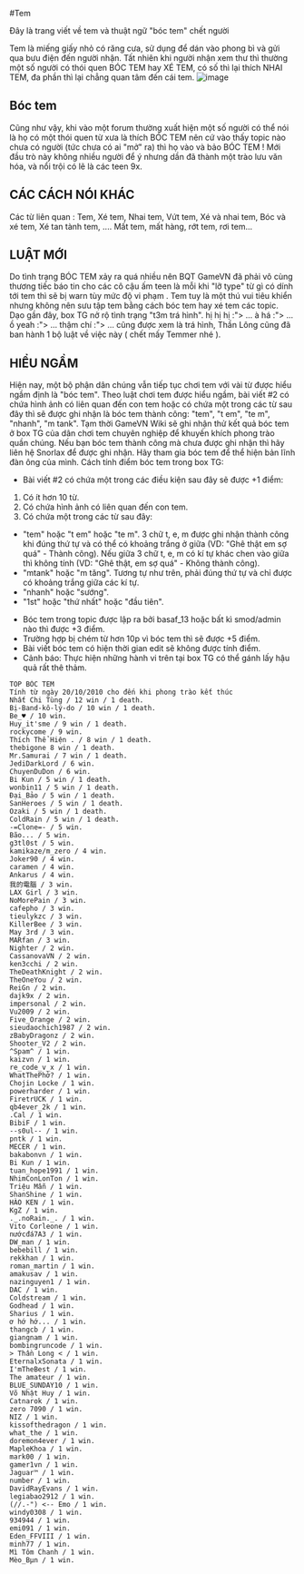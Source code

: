 #Tem

Đây là trang viết về tem và thuật ngữ "bóc tem" chết người

Tem là miếng giấy nhỏ có răng cưa, sử dụng để dán vào phong bì và gửi qua bưu điện đến người nhận. Tất nhiên khi người nhận xem thư thì thường một số người có thói quen BÓC TEM hay XÉ TEM, có số thì lại thích NHAI TEM, đa phần thì lại chẳng quan tâm đến cái tem.
![image](http://gamevn.com/attachments/upload_2020-5-19_22-59-21.png)

## Bóc tem​

Cũng như vậy, khi vào một forum thường xuất hiện một số người có thể nói là họ có một thói quen từ xưa là thích BÓC TEM nên cứ vào thấy topic nào chưa có người (tức chưa có ai "mở" ra) thì họ vào và bảo BÓC TEM ! Mới đầu trò này không nhiều người để ý nhưng dần đã thành một trào lưu văn hóa, và nổi trội có lẽ là các teen 9x.

## CÁC CÁCH NÓI KHÁC

Các từ liên quan : Tem, Xé tem, Nhai tem, Vứt tem, Xé và nhai tem, Bóc và xé tem, Xé tan tành tem, ....
Mất tem, mất hàng, rớt tem, rơi tem...

## LUẬT MỚI

Do tình trạng BÓC TEM xảy ra quá nhiều nên BQT GameVN đã phải vô cùng thương tiếc báo tin cho các cô cậu ấm teen là mỗi khi "lỡ type" từ gì có dính tới tem thì sẽ bị warn tùy mức độ vi phạm .
Tem tuy là một thú vui tiêu khiển nhưng không nên sưu tập tem bằng cách bóc tem hay xé tem các topic.
Dạo gần đây, box TG nở rộ tình trạng "t3m trá hình".
hị hị hị :"> ...
à há :"> ...
ồ yeah :"> ...
thậm chí
:"> ...
cũng được xem là trá hình, Thần Lông cũng đã ban hành 1 bộ luật về việc này ( chết mấy Temmer nhé ).

## HIỂU NGẦM

Hiện nay, một bộ phận dân chúng vẫn tiếp tục chơi tem với vài từ được hiểu ngầm định là "bóc tem". Theo luật chơi tem được hiểu ngầm, bài viết #2 có chứa hình ảnh có liên quan đến con tem hoặc có chứa một trong các từ sau đây thì sẽ được ghi nhận là bóc tem thành công: "tem", "t em", "te m", "nhanh", "m tank".
Tạm thời GameVN Wiki sẽ ghi nhận thử kết quả bóc tem ở box TG của dân chơi tem chuyên nghiệp để khuyến khích phong trào quần chúng. Nếu bạn bóc tem thành công mà chưa được ghi nhận thì hãy liên hệ Snorlax để được ghi nhận. Hãy tham gia bóc tem để thể hiện bản lĩnh đàn ông của mình.
Cách tính điểm bóc tem trong box TG:
- Bài viết #2 có chứa một trong các điều kiện sau đây sẽ được +1 điểm:
1. Có ít hơn 10 từ.
2. Có chứa hình ảnh có liên quan đến con tem.
3. Có chứa một trong các từ sau đây:
+ "tem" hoặc "t em" hoặc "te m". 3 chữ t, e, m được ghi nhận thành công khi đúng thứ tự và có thể có khoảng trắng ở giữa (VD: "Ghê thật em sợ quá" - Thành công). Nếu giữa 3 chữ t, e, m có kí tự khác chen vào giữa thì không tính (VD: "Ghê thật, em sợ quá" - Không thành công).
+ "mtank" hoặc "m tăng". Tương tự như trên, phải đúng thứ tự và chỉ được có khoảng trắng giữa các kí tự.
+ "nhanh" hoặc "sướng".
+ "1st" hoặc "thứ nhất" hoặc "đầu tiên".
- Bóc tem trong topic được lập ra bởi basaf_13 hoặc bất kì smod/admin nào thì được +3 điểm.
- Trường hợp bị chém từ hơn 10p vì bóc tem thì sẽ được +5 điểm.
- Bài viết bóc tem có hiện thời gian edit sẽ không được tính điểm.
- Cảnh báo: Thực hiện những hành vi trên tại box TG có thể gánh lấy hậu quả rất thê thảm.

```
TOP BÓC TEM
Tính từ ngày 20/10/2010 cho đến khi phong trào kết thúc
Nhất Chi Tùng / 12 win / 1 death.
Bị-Band-kô-lý-do / 10 win / 1 death.
Be_♥ / 10 win.
Huy_it'sme / 9 win / 1 death.
rockycome / 9 win.
Thích Thể Hiện . / 8 win / 1 death.
thebigone 8 win / 1 death.
Mr.Samurai / 7 win / 1 death.
JediDarkLord / 6 win.
ChuyenDuDon / 6 win.
Bi Kun / 5 win / 1 death.
wonbin11 / 5 win / 1 death.
Đại_Bảo / 5 win / 1 death.
SanHeroes / 5 win / 1 death.
Ozaki / 5 win / 1 death.
ColdRain / 5 win / 1 death.
-=Clone=- / 5 win.
Bão... / 5 win.
g3tl0st / 5 win.
kamikaze/m_zero / 4 win.
Joker90 / 4 win.
caramen / 4 win.
Ankarus / 4 win.
我的電腦 / 3 win.
LAX Girl / 3 win.
NoMorePain / 3 win.
cafepho / 3 win.
tieulykzc / 3 win.
KillerBee / 3 win.
May 3rd / 3 win.
MARfan / 3 win.
Nighter / 2 win.
CassanovaVN / 2 win.
ken3cchi / 2 win.
TheDeathKnight / 2 win.
TheOneYou / 2 win.
ReiGn / 2 win.
dajk9x / 2 win.
impersonal / 2 win.
Vu2009 / 2 win.
Five_Orange / 2 win.
sieudaochich1987 / 2 win.
zBabyDragonz / 2 win.
Shooter_V2 / 2 win.
^Spam^ / 1 win.
kaizvn / 1 win.
re_code_v_x / 1 win.
WhatThePhở? / 1 win.
Chojin Locke / 1 win.
powerharder / 1 win.
FiretrUCK / 1 win.
qb4ever_2k / 1 win.
.Cal / 1 win.
BibiF / 1 win.
--s0ul-- / 1 win.
pntk / 1 win.
MECER / 1 win.
bakabonvn / 1 win.
Bi Kun / 1 win.
tuan_hope1991 / 1 win.
NhimConLonTon / 1 win.
Triệu Mẫn / 1 win.
ShanShine / 1 win.
HÀO KEN / 1 win.
KgZ / 1 win.
._.noRain._. / 1 win.
Vito Corleone / 1 win.
nướcđá7A3 / 1 win.
DW_man / 1 win.
bebebill / 1 win.
rekkhan / 1 win.
roman_martin / 1 win.
amakusav / 1 win.
nazinguyen1 / 1 win.
DAC / 1 win.
Coldstream / 1 win.
Godhead / 1 win.
Sharius / 1 win.
ơ hớ hớ... / 1 win.
thangcb / 1 win.
giangnam / 1 win.
bombingruncode / 1 win.
> Thần Long < / 1 win.
EternalxSonata / 1 win.
I'mTheBest / 1 win.
The amateur / 1 win.
BLUE_SUNDAY10 / 1 win.
Võ Nhật Huy / 1 win.
Catnarok / 1 win.
zero 7090 / 1 win.
NIZ / 1 win.
kissofthedragon / 1 win.
what_the / 1 win.
doremon4ever / 1 win.
MapleKhoa / 1 win.
mark00 / 1 win.
gamer1vn / 1 win.
Jaguar™ / 1 win.
number / 1 win.
DavidRayEvans / 1 win.
legiabao2912 / 1 win.
(//.-") <-- Emo / 1 win.
windy0308 / 1 win.
934944 / 1 win.
emi091 / 1 win.
Eden_FFVIII / 1 win.
minh77 / 1 win.
Mì Tôm Chanh / 1 win.
Mèo_Bµn / 1 win.
```